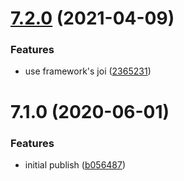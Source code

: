 # [7.2.0](https://github.com/softwaregroup-bg/ut-port-viber-sim/compare/v7.1.0...v7.2.0) (2021-04-09)


### Features

* use framework's joi ([2365231](https://github.com/softwaregroup-bg/ut-port-viber-sim/commit/2365231e11467c009cc8f9a12028ea650cf91bad))



# 7.1.0 (2020-06-01)


### Features

* initial publish ([b056487](https://github.com/softwaregroup-bg/ut-port-viber-sim/commit/b056487f1756305d5f03b8430fd5ded24e73fea6))



